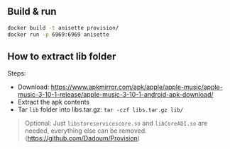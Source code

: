 ## Build & run
```bash
docker build -t anisette provision/
docker run -p 6969:6969 anisette
```

## How to extract lib folder
Steps:
- Download: https://www.apkmirror.com/apk/apple/apple-music/apple-music-3-10-1-release/apple-music-3-10-1-android-apk-download/
- Extract the apk contents
- Tar `lib` folder into libs.tar.gz: `tar -czf libs.tar.gz lib/`
  
> Optional: Just `libstoreservicescore.so` and `libCoreADI.so` are needed, everything else can be removed. (https://github.com/Dadoum/Provision)